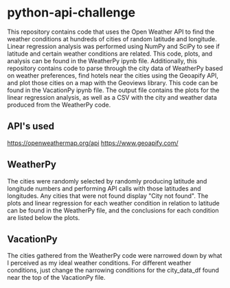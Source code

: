 # python-api-challenge
This repository contains code that uses the Open Weather API to  find the weather conditions at hundreds of cities of random latitude and longitude. Linear regression analysis was performed using NumPy and SciPy to see if latitude and certain weather conditions are related. This code, plots, and analysis can be found in the WeatherPy ipynb file. Additionally, this repository contains code to parse through the city data of WeatherPy based on weather preferences, find hotels near the cities using the Geoapify API, and plot those cities on a map with the Geoviews library. This code can be found in the VacationPy ipynb file. The output file contains the plots for the linear regression analysis, as well as a CSV with the city and weather data produced from the WeatherPy code.
## API's used
https://openweathermap.org/api
https://www.geoapify.com/
## WeatherPy
The cities were randomly selected by randomly producing latitude and longitude numbers and performing API calls with those latitudes and longitudes. Any cities that were not found display "City not found". The plots and linear regression for each weather condition in relation to latitude can be found in the WeatherPy file, and the conclusions for each condition are listed below the plots.
## VacationPy
The cities gathered from the WeatherPy code were narrowed down by what I perceived as my ideal weather conditions.
For different weather conditions, just change the narrowing conditions for the city_data_df found near the top of the VacationPy file. 
